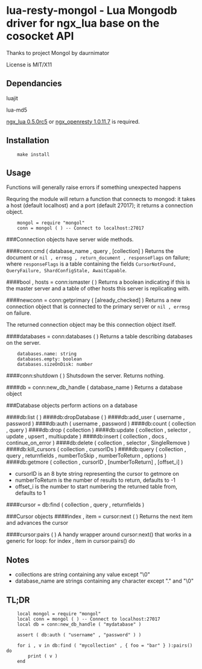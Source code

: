 lua-resty-mongol - Lua Mongodb driver for ngx_lua base on the cosocket API
===========================

Thanks to project Mongol by daurnimator

License is MIT/X11

Dependancies
---------------------------

luajit

lua-md5

[ngx_lua 0.5.0rc5](https://github.com/chaoslawful/lua-nginx-module/tags) or [ngx_openresty 1.0.11.7](http://openresty.org/#Download) is required.


Installation
---------------------------

		make install

Usage
---------------------------

Functions will generally raise errors if something unexpected happens

Requring the module will return a function that connects to mongod:
it takes a host (default localhost) and a port (default 27017);
it returns a connection object.

		mongol = require "mongol"
		conn = mongol ( ) -- Connect to localhost:27017

###Connection objects have server wide methods.

####conn:cmd ( database_name , query , [collection] )
Returns the document
or `nil , errmsg , return_document , responseFlags` on failure;
where `responseFlags` is a table containing the fields `CursorNotFound, QueryFailure, ShardConfigStale, AwaitCapable`.

####bool , hosts = conn:ismaster ( )
Returns a boolean indicating if this is the master server and a table of other hosts this server is replicating with.

####newconn = conn:getprimary ( [already_checked] )
Returns a new connection object that is connected to the primary server
or `nil , errmsg` on failure.

The returned connection object may be this connection object itself.


####databases = conn:databases ( )
Returns a table describing databases on the server.

		databases.name: string
		databases.empty: boolean
		databases.sizeOnDisk: number

####conn:shutdown ( )
Shutsdown the server. Returns nothing.

####db = conn:new_db_handle ( database_name )
Returns a database object

###Database objects perform actions on a database

####db:list ( )
####db:dropDatabase ( )
####db:add_user ( username , password )
####db:auth ( username , password )
####db:count ( collection , query )
####db:drop ( collection )
####db:update ( collection , selector , update , upsert , multiupdate )
####db:insert ( collection , docs , continue_on_error )
####db:delete ( collection , selector , SingleRemove )
####db:kill_cursors ( collection , cursorIDs )
####db:query ( collection , query , returnfields , numberToSkip , numberToReturn , options )
####db:getmore ( collection , cursorID , [numberToReturn] , [offset_i] )
 - cursorID is an 8 byte string representing the cursor to getmore on
 - numberToReturn is the number of results to return, defaults to -1
 - offset_i is the number to start numbering the returned table from, defaults to 1

####cursor = db:find ( collection , query , returnfields )

###Cursor objects
####index , item = cursor:next ( )
Returns the next item and advances the cursor

####cursor:pairs ( )
A handy wrapper around cursor:next() that works in a generic for loop:
		for index , item in cursor:pairs() do

Notes
---------------------------
 - collections are string containing any value except "\0"
 - database_name are strings containing any character except "." and "\0"

TL;DR
---------------------------
		local mongol = require "mongol"
		local conn = mongol ( ) -- Connect to localhost:27017
		local db = conn:new_db_handle ( "mydatabase" )

		assert ( db:auth ( "username" , "password" ) )

		for i , v in db:find ( "mycollection" , { foo = "bar" } ):pairs() do
			print ( v )
		end
